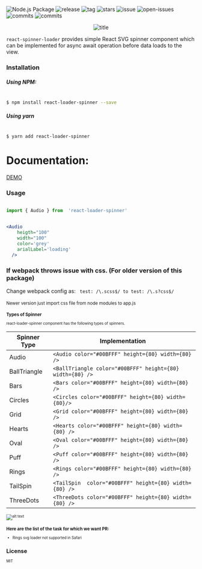 ![Node.js Package](https://github.com/mhnpd/react-loader-spinner/workflows/Node.js%20Package/badge.svg?branch=master)
![release](https://badgen.net/github/release/mhnpd/react-loader-spinner)
![tag](https://badgen.net/github/tag/mhnpd/react-loader-spinner)
![stars](https://badgen.net/github/stars/mhnpd/react-loader-spinner)
![issue](https://badgen.net/github/issues/mhnpd/react-loader-spinner)
![open-issues](https://badgen.net/github/open-issues/mhnpd/react-loader-spinner)
![commits](https://badgen.net/github/commits/mhnpd/react-loader-spinner)
![commits](https://badgen.net/github/assets-dl/mhnpd/react-loader-spinner)

<div style="text-align:center;">
<p>
  <img src="/logo/logo.png" alt="title"/>
</p>
</div>

`react-spinner-loader` provides simple React SVG spinner component which can be implemented for async await operation before data loads to the view.

### Installation

##### Using NPM:

#

```sh
$ npm install react-loader-spinner --save
```

##### Using yarn

#

```sh
$ yarn add react-loader-spinner
```

# Documentation:

[DEMO](https://mhnpd.github.io/react-loader-spinner-example/)

### Usage
```jsx

import { Audio } from  'react-loader-spinner'


<Audio
    heigth="100"
    width="100"
    color='grey'
    arialLabel='loading'
  />
```

### If webpack throws issue with css. (For older version of this package)

Change webpack config as:
` test: /\.scss$/ to test: /\.s?css$/`
<br/><br/>
<small>Newer version just import css file from node modules to app.js<small>

### Types of Spinner

react-loader-spinner component has the following types of spinners.

| Spinner Type | Implementation                                                                |
| ------------ |-------------------------------------------------------------------------------|
| Audio        | `<Audio color="#00BFFF" height={80} width={80} />`               |
| BallTriangle | `<BallTriangle color="#00BFFF" height={80} width={80} />` |
| Bars         | `<Bars color="#00BFFF" height={80} width={80} />`                 |
| Circles      | `<Circles color="#00BFFF" height={80} width={80}/>`            |
| Grid         | `<Grid color="#00BFFF" height={80} width={80} />`                 |
| Hearts       | `<Hearts color="#00BFFF" height={80} width={80} />`             |
| Oval         | `<Oval color="#00BFFF" height={80} width={80} />`                 |
| Puff         | `<Puff color="#00BFFF" height={80} width={80} />`                 |
| Rings        | `<Rings color="#00BFFF" height={80} width={80} />`               |
| TailSpin     | `<TailSpin  color="#00BFFF" height={80} width={80} />`         |
| ThreeDots    | `<ThreeDots color="#00BFFF" height={80} width={80} />`       |


 ![alt text](https://user-images.githubusercontent.com/33191954/148691173-a825d830-9457-4174-9b74-5c2a264906e4.gif)
  

### Here are the list of the task for which we want PR:

- Rings svg loader not supported in Safari

## License

MIT
